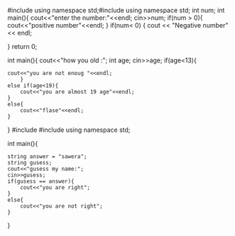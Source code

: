 #include<iostream>
using namespace std;#include<iostream>
using namespace std;
int num;
int main(){
cout<<"enter the number:"<<endl;
cin>>num;
if(num > 0){
	cout<<"positive number"<<endl;
}
if(num< 0)
{
	        cout << "Negative number" << endl;

}
return 0;


int main(){
	cout<<"how you old :";
	int age;
	cin>>age;
	if(age<13){
	
	cout<<"you are not enoug "<<endl;
		}	
	else if(age<19){
		cout<<"you are almost 19 age"<<endl;
	}
	else{
		cout<<"flase"<<endl;
	}
	
}
#include<iostream>
#include<string>
using namespace std;

int main(){
	
	string answer = "sawera";
	string gusess;
	cout<<"gusess my name:";
	cin>>gusess;
	if(gusess == answer){
		cout<<"you are right";
	}
	else{
		cout<<"you are not right";
	}
}
